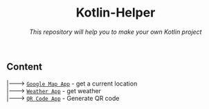 <div align="center">
  <h1> Kotlin-Helper </h1>
  <p> <i> This repository will help you to make your own Kotlin project </i> </p>
</div>
<br>

 <!-- <div align=center>
  <img align=center src="https://github.com/Janith3003/Janith3003/blob/main/Images/bitch.gif" style="width:250px; height=250px"/>
</div> -->

## Content

  |---> [`Google Map App`](/GoogleMapAppCurrentLocation) - get a current location <br>
  |---> [`Weather App`](/WeatherApp) - get weather <br>
  |---> [`QR Code App`](/QRcodeApp) - Generate QR code 
